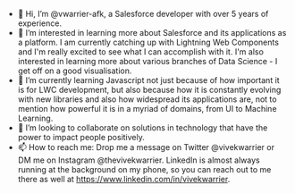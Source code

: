 - 👋 Hi, I’m @vwarrier-afk, a Salesforce developer with over 5 years of experience. 
- 👀 I’m interested in learning more about Salesforce and its applications as a platform. I am currently catching up with Lightning Web Components and I'm really excited
to see what I can accomplish with it. I'm also interested in learning more about various branches of Data Science - I get off on a good visualisation.
- 🌱 I’m currently learning Javascript not just because of how important it is for LWC development, but also because how it is constantly evolving with new libraries and also
how widespread its applications are, not to mention how powerful it is in a myriad of domains, from UI to Machine Learning.
- 💞️ I’m looking to collaborate on solutions in technology that have the power to impact people positively.
- 📫 How to reach me: Drop me a message on Twitter @vivekwarrier or DM me on Instagram @thevivekwarrier. LinkedIn is almost always running at the background on my phone, so you 
can reach out to me there as well at https://www.linkedin.com/in/vivekwarrier.

<!---
vwarrier-afk/vwarrier-afk is a ✨ special ✨ repository because its `README.md` (this file) appears on your GitHub profile.
You can click the Preview link to take a look at your changes.
--->
